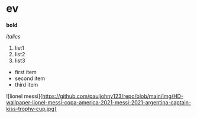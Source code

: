 #  ev
**bold**


*italics*

1. list1
2. list2
3. list3

- first item
- second item 
- third item

![lionel messi]{https://github.com/pauljohny123/repo/blob/main/img/HD-wallpaper-lionel-messi-copa-america-2021-messi-2021-argentina-captain-kiss-trophy-cup.jpg}

